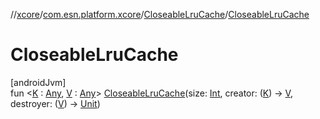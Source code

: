 //[xcore](../../../index.md)/[com.esn.platform.xcore](../index.md)/[CloseableLruCache](index.md)/[CloseableLruCache](-closeable-lru-cache.md)

# CloseableLruCache

[androidJvm]\
fun &lt;[K](index.md) : [Any](https://kotlinlang.org/api/latest/jvm/stdlib/kotlin/-any/index.html), [V](index.md) : [Any](https://kotlinlang.org/api/latest/jvm/stdlib/kotlin/-any/index.html)&gt; [CloseableLruCache](-closeable-lru-cache.md)(size: [Int](https://kotlinlang.org/api/latest/jvm/stdlib/kotlin/-int/index.html), creator: ([K](index.md)) -&gt; [V](index.md), destroyer: ([V](index.md)) -&gt; [Unit](https://kotlinlang.org/api/latest/jvm/stdlib/kotlin/-unit/index.html))

